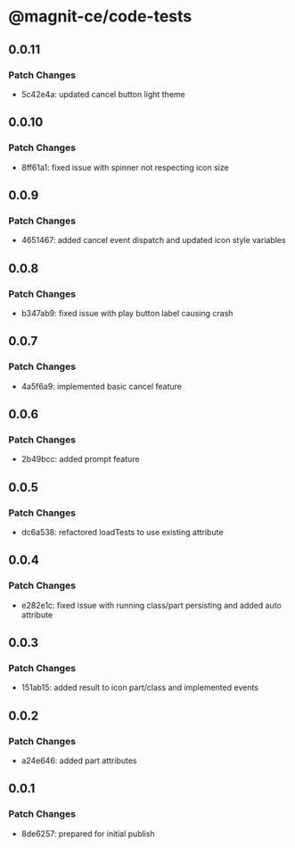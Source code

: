 # @magnit-ce/code-tests

## 0.0.11

### Patch Changes

- 5c42e4a: updated cancel button light theme

## 0.0.10

### Patch Changes

- 8ff61a1: fixed issue with spinner not respecting icon size

## 0.0.9

### Patch Changes

- 4651467: added cancel event dispatch and updated icon style variables

## 0.0.8

### Patch Changes

- b347ab9: fixed issue with play button label causing crash

## 0.0.7

### Patch Changes

- 4a5f6a9: implemented basic cancel feature

## 0.0.6

### Patch Changes

- 2b49bcc: added prompt feature

## 0.0.5

### Patch Changes

- dc6a538: refactored loadTests to use existing attribute

## 0.0.4

### Patch Changes

- e282e1c: fixed issue with running class/part persisting and added auto attribute

## 0.0.3

### Patch Changes

- 151ab15: added result to icon part/class and implemented events

## 0.0.2

### Patch Changes

- a24e646: added part attributes

## 0.0.1

### Patch Changes

- 8de6257: prepared for initial publish
